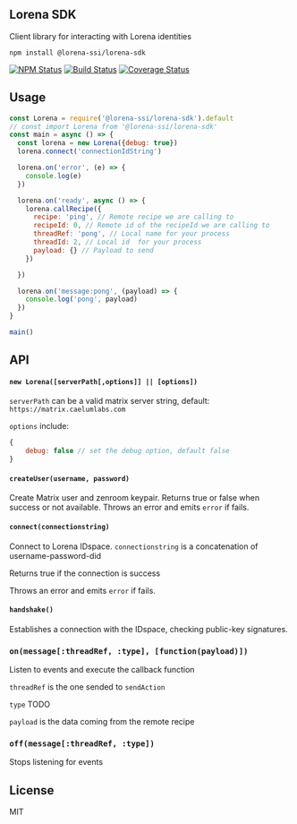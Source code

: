 ## Lorena SDK

Client library for interacting with Lorena identities

```
npm install @lorena-ssi/lorena-sdk
```

[![NPM Status](https://img.shields.io/npm/v/@caelumlabs/sdk.svg?style=flat)](https://www.npmjs.com/package/@caelumlabs/sdk)
[![Build Status](https://travis-ci.org/caelumlabs/lorena.svg?branch=master)](https://travis-ci.org/caelumlabs/comms)
[![Coverage Status](https://coveralls.io/repos/github/Caelumlabs/lorena/badge.svg?branch=master)](https://coveralls.io/github/Caelumlabs/lorena?branch=master)

## Usage

``` js
const Lorena = require('@lorena-ssi/lorena-sdk').default
// const import Lorena from '@lorena-ssi/lorena-sdk'
const main = async () => {
  const lorena = new Lorena({debug: true})
  lorena.connect('connectionIdString')

  lorena.on('error', (e) => {
    console.log(e)
  })

  lorena.on('ready', async () => {
    lorena.callRecipe({
      recipe: 'ping', // Remote recipe we are calling to
      recipeId: 0, // Remote id of the recipeId we are calling to
      threadRef: 'pong', // Local name for your process
      threadId: 2, // Local id  for your process
      payload: {} // Payload to send
    })

  })

  lorena.on('message:pong', (payload) => {
    console.log('pong', payload)
  })
}

main()
```

## API

#### `new Lorena([serverPath[,options]] || [options])`

`serverPath` can be a valid matrix server string, default: `https://matrix.caelumlabs.com`


`options` include:
```js
{
    debug: false // set the debug option, default false
}
```

#### `createUser(username, password)`

Create Matrix user and zenroom keypair.
Returns true or false when success or not available.
Throws an error and emits `error` if fails.

#### `connect(connectionstring)`

Connect to Lorena IDspace.
`connectionstring` is a concatenation of username-password-did

Returns true if the connection is success

Throws an error and emits `error` if fails.

#### `handshake()`

Establishes a connection with the IDspace, checking public-key signatures.

### `on(message[:threadRef, :type], [function(payload)])`

Listen to events and execute the callback function

`threadRef` is the one sended to `sendAction`

`type` TODO

`payload` is the data coming from the remote recipe


### `off(message[:threadRef, :type])`

Stops listening for events

## License

MIT
